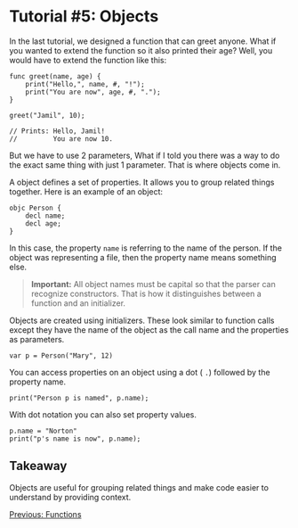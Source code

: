 # Tutorial #5: Objects

In the last tutorial, we designed a function that can greet anyone. What if you wanted to extend the function so it also printed their age? Well, you would have to extend the function like this:

```
func greet(name, age) {
    print("Hello,", name, #, "!");
    print("You are now", age, #, ".");
}

greet("Jamil", 10);

// Prints: Hello, Jamil!
//         You are now 10.
```

But we have to use 2 parameters, What if I told you there was a way to do the exact same thing with just 1 parameter. That is where objects come in.

A object defines a set of properties. It allows you to group related things together. Here is an example of an object:

```
objc Person {
    decl name;
    decl age;
}
```

In this case, the property `name` is referring to the name of the person. If the object was representing a file, then the property name means something else.

> **Important:** All object names must be capital so that the parser can recognize constructors. That is how it distinguishes between a function and an initializer.

Objects are created using initializers. These look similar to function calls except they have the name of the object as the call name and the properties as parameters.

```
var p = Person("Mary", 12)
```

You can access properties on an object using a dot ( `.`) followed by the property name.

```
print("Person p is named", p.name);
```

With dot notation you can also set property values.

```
p.name = "Norton"
print("p's name is now", p.name);
```

## Takeaway

Objects are useful for grouping related things and make code easier to understand by providing context.

[Previous: Functions](https://github.com/SafelySwift/Swizzle/blob/master/Tutorials/Functions%20(%234).md)
